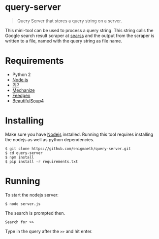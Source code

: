 # query-server
> Query Server that stores a query string on a server.

This mini-tool can be used to process a query string. This string calls the Google search result scraper at [searss](https://github.com/fossasia/searss) and the output from the scraper is written to a file, named with the query string as file name.



# Requirements
* Python 2
* [Node.js](https://nodejs.org/en/)
* [PIP](https://pip.pypa.io/en/stable/installing/)
* [Mechanize](http://wwwsearch.sourceforge.net/mechanize/)
* [Feedgen](https://github.com/lkiesow/python-feedgen)
* [BeautifulSoup4](https://www.crummy.com/software/BeautifulSoup/bs4/doc/)

# Installing
Make sure you have [Nodejs](https://nodejs.org/en/) installed.
Running this tool requires installing the nodejs as well as python dependencies.
```
$ git clone https://github.com/enigmaeth/query-server.git 
$ cd query-server
$ npm install
$ pip install -r requirements.txt
```

# Running
To start the nodejs server: 
```
$ node server.js
```
The search is prompted then.
```
Search for >>
```
Type in the query after the `>>` and hit enter.

